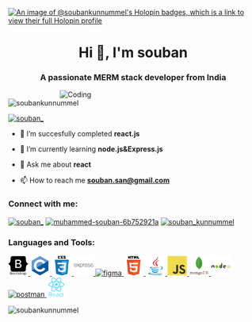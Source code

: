 [![An image of @soubankunnummel's Holopin badges, which is a link to view their full Holopin profile](https://holopin.me/soubankunnummel)](https://holopin.io/@soubankunnummel)


<h1 align="center">Hi 👋, I'm souban</h1>
<h3 align="center">A passionate MERM stack developer from India</h3>
<img align="right" alt="Coding" width="400" src="https://media4.giphy.com/media/qgQUggAC3Pfv687qPC/200.webp?cid=ecf05e47ecucdb12s9gv0rvhw06hcwuyaasobjfbuhbpfswn&ep=v1_gifs_related&rid=200.webp&ct=g">

<p align="left"> <img src="https://komarev.com/ghpvc/?username=soubankunnummel&label=Profile%20views&color=0e75b6&style=flat" alt="soubankunnummel" /> </p>

<p align="left"> <a href="https://twitter.com/souban_" target="blank"><img src="https://img.shields.io/twitter/follow/souban_?logo=twitter&style=for-the-badge" alt="souban_" /></a> </p>

- 🥳 I’m succesfully completed  **react.js**
 
- 🌱 I’m currently learning **node.js&Express.js**

- 💬 Ask me about **react**

- 📫 How to reach me **souban.san@gmail.com**

<h3 align="left">Connect with me:</h3>
<p align="left">
<a href="https://twitter.com/souban_" target="blank"><img align="center" src="https://raw.githubusercontent.com/rahuldkjain/github-profile-readme-generator/master/src/images/icons/Social/twitter.svg" alt="souban_" height="30" width="40" /></a>
<a href="https://linkedin.com/in/muhammed-souban-6b752921a" target="blank"><img align="center" src="https://raw.githubusercontent.com/rahuldkjain/github-profile-readme-generator/master/src/images/icons/Social/linked-in-alt.svg" alt="muhammed-souban-6b752921a" height="30" width="40" /></a>
<a href="https://instagram.com/souban_kunnummel" target="blank"><img align="center" src="https://raw.githubusercontent.com/rahuldkjain/github-profile-readme-generator/master/src/images/icons/Social/instagram.svg" alt="souban_kunnummel" height="30" width="40" /></a>
</p>

<h3 align="left">Languages and Tools:</h3>
<p align="left"> <a href="https://getbootstrap.com" target="_blank" rel="noreferrer"> <img src="https://raw.githubusercontent.com/devicons/devicon/master/icons/bootstrap/bootstrap-plain-wordmark.svg" alt="bootstrap" width="40" height="40"/> </a> <a href="https://www.cprogramming.com/" target="_blank" rel="noreferrer"> <img src="https://raw.githubusercontent.com/devicons/devicon/master/icons/c/c-original.svg" alt="c" width="40" height="40"/> </a> <a href="https://www.w3schools.com/css/" target="_blank" rel="noreferrer"> <img src="https://raw.githubusercontent.com/devicons/devicon/master/icons/css3/css3-original-wordmark.svg" alt="css3" width="40" height="40"/> </a> <a href="https://expressjs.com" target="_blank" rel="noreferrer"> <img src="https://raw.githubusercontent.com/devicons/devicon/master/icons/express/express-original-wordmark.svg" alt="express" width="40" height="40"/> </a> <a href="https://www.figma.com/" target="_blank" rel="noreferrer"> <img src="https://www.vectorlogo.zone/logos/figma/figma-icon.svg" alt="figma" width="40" height="40"/> </a> <a href="https://www.w3.org/html/" target="_blank" rel="noreferrer"> <img src="https://raw.githubusercontent.com/devicons/devicon/master/icons/html5/html5-original-wordmark.svg" alt="html5" width="40" height="40"/> </a> <a href="https://www.java.com" target="_blank" rel="noreferrer"> <img src="https://raw.githubusercontent.com/devicons/devicon/master/icons/java/java-original.svg" alt="java" width="40" height="40"/> </a> <a href="https://developer.mozilla.org/en-US/docs/Web/JavaScript" target="_blank" rel="noreferrer"> <img src="https://raw.githubusercontent.com/devicons/devicon/master/icons/javascript/javascript-original.svg" alt="javascript" width="40" height="40"/> </a> <a href="https://www.mongodb.com/" target="_blank" rel="noreferrer"> <img src="https://raw.githubusercontent.com/devicons/devicon/master/icons/mongodb/mongodb-original-wordmark.svg" alt="mongodb" width="40" height="40"/> </a> <a href="https://nodejs.org" target="_blank" rel="noreferrer"> <img src="https://raw.githubusercontent.com/devicons/devicon/master/icons/nodejs/nodejs-original-wordmark.svg" alt="nodejs" width="40" height="40"/> </a> <a href="https://postman.com" target="_blank" rel="noreferrer"> <img src="https://www.vectorlogo.zone/logos/getpostman/getpostman-icon.svg" alt="postman" width="40" height="40"/> </a> <a href="https://reactjs.org/" target="_blank" rel="noreferrer"> <img src="https://raw.githubusercontent.com/devicons/devicon/master/icons/react/react-original-wordmark.svg" alt="react" width="40" height="40"/> </a> </p>





<p><img align="center"  src="https://github-readme-streak-stats.herokuapp.com/?user=soubankunnummel&" alt="soubankunnummel" /></p>
<!-- <p><img align="left" src="https://github-readme-stats.vercel.app/api/top-langs?username=soubankunnummel&show_icons=true&locale=en&layout=compact" alt="soubankunnummel" /></p> -->
